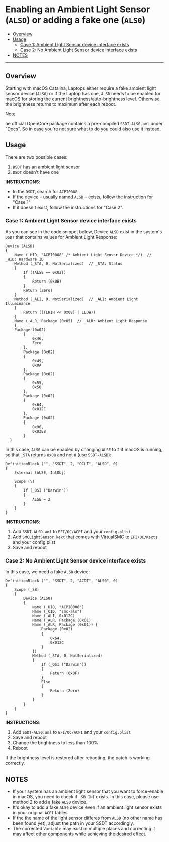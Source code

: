 # Enabling an Ambient Light Sensor (`ALSD`) or adding a fake one (`ALS0`)

- [Overview](#overview)
- [Usage](#usage)
  - [Case 1: Ambient Light Sensor device interface exists](#case-1-ambient-light-sensor-device-interface-exists)
  - [Case 2: No Ambient Light Sensor device interface exists](#case-2-no-ambient-light-sensor-device-interface-exists)
- [NOTES](#notes)

---

## Overview
Starting with macOS Catalina, Laptops either require a fake ambient light sensor device (`ALS0`) or if the Laptop has one, `ALSD` needs to be enabled for macOS for storing the current brightness/auto-brightness level. Otherwise, the brightness returns to maximum after each reboot.

> [!NOTE]
> 
> he official OpenCore package contains a pre-compiled `SSDT-ALS0.aml` under "Docs". So in case you're not sure what to do you could also use it instead.

## Usage
There are two possible cases: 

1. `DSDT` has an ambient light sensor
2. `DSDT` doesn't have one

**INSTRUCTIONS**:

- In the `DSDT`, search for `ACPI0008`
- If the device – usually named `ALSD` – exists, follow the instruction for "Case 1"
- If it doesn't exist, follow the instructions for "Case 2".

### Case 1: Ambient Light Sensor device interface exists
As you can see in the code snippet below, Device `ALSD` exist in the system's `DSDT` that contains values for Ambient Light Response:

```asl
Device (ALSD)
{
	Name (_HID, "ACPI0008" /* Ambient Light Sensor Device */)  // _HID: Hardware ID
  	Method (_STA, 0, NotSerialized)  // _STA: Status
  	{
  		If ((ALSE == 0x02))
  		{
      		Return (0x0B)
    	}
    	Return (Zero)
    }
    Method (_ALI, 0, NotSerialized)  // _ALI: Ambient Light Illuminance
    {
    	Return (((LHIH << 0x08) | LLOW))
    }
	Name (_ALR, Package (0x05)  // _ALR: Ambient Light Response
	{
	Package (0x02)
    	{
            0x46,
            Zero
    	},
    	Package (0x02)
    	{
            0x49,
            0x0A
    	},
    	Package (0x02)
    	{
            0x55,
            0x50
    	},
    	Package (0x02)
    	{
            0x64,
            0x012C
    	},
    	Package (0x02)
    	{
    	    0x96,
    	    0x03E8
    	}
  }
```
  
In this case, `ALS0` can be enabled by changing `ALSE` to `2` if macOS is running, so that `_STA` returns `0x08` and not `0` (use `SSDT-ALSD`):

```asl
DefinitionBlock ("", "SSDT", 2, "OCLT", "ALSD", 0)
{
    External (ALSE, IntObj)

    Scope (\)
    {
        If (_OSI ("Darwin"))
        {
            ALSE = 2       
        }
    }
}
```
**INSTRUCTIONS**:

1. Add `SSDT-ALSD.aml` to `EFI/OC/ACPI` and your `config.plist`
2. Add `SMCLightSensor.kext` that comes with VirtualSMC to `EFI/OC/Kexts` and your config.plist
3. Save and reboot

### Case 2: No Ambient Light Sensor device interface exists
In this case, we need a fake `ALS0` device:

```asl
DefinitionBlock ("", "SSDT", 2, "ACDT", "ALS0", 0)
{
    Scope (_SB)
    {
        Device (ALS0)
        {
            Name (_HID, "ACPI0008")
            Name (_CID, "smc-als")
            Name (_ALI, 0x012C)
            Name (_ALR, Package (0x01)
            Name (_ALR, Package (0x01)) {
                Package (0x02)
                {
                    0x64,
                    0x012C
                }
            })
            Method (_STA, 0, NotSerialized)
            {
                If (_OSI ("Darwin"))
                {
                    Return (0x0F)
                }
                Else
                {
                    Return (Zero)
                }
            }
        }
    }
}
```
**INSTRUCTIONS**:

1. Add `SSDT-ALS0.aml` to `EFI/OC/ACPI` and your `config.plist`
2. Save and reboot
3. Change the brightness to less than 100%
4. Reboot

If the brightness level is restored after rebooting, the patch is working correctly.

## NOTES
- If your system has an ambient light sensor that you want to force-enable in macOS, you need to check if `_SB.INI` exists. In this case, please use method 2 to add a fake `ALS0` device.
- It's okay to add a fake `ALS0` device even if an ambient light sensor exists in your original `ACPI` tables.
- If the the name of the light sensor differes from `ALSD` (no other name has been found yet), adjust the path in your SSDT accordingly.
- The corrected `Variable` may exist in multiple places and correcting it may affect other components while achieving the desired effect.

